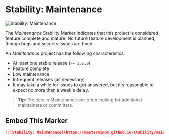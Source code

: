 # Stability: Maintenance

![Stability: Maintenance](https://masterminds.github.io/stability/maintenance.svg)

The *Maintenance* Stability Marker indicates that this project is
considered feature complete and mature. No future feature development is
planned, though bugs and security issues are fixed.

An *Maintenance* project has the following characteristics:

- At least one stable release (`>= 1.0.0`)
- Feature complete
- Low maintenance
- Infrequent releases (as necessary)
- It may take a while for issues to get answered, but it's reasonable to
  expect no more than a week's delay.

> **Tip:** Projects in Maintenance are often looking for additional
> maintainers or committers.

## Embed This Marker

```markdown
[![Stability: Maintenance](https://masterminds.github.io/stability/maintenance.svg)](https://masterminds.github.io/stability/maintenance.html)
```
